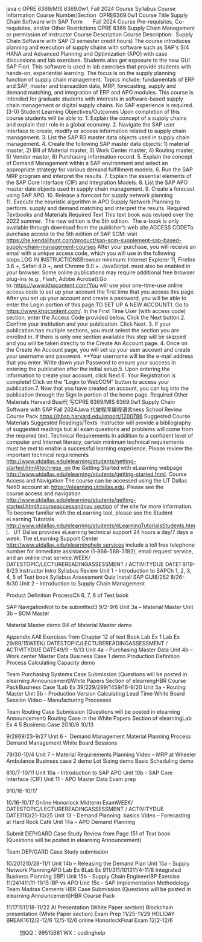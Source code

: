 java c
OPRE 6369/MIS 6369.0w1, Fall 2024 Course Syllabus
Course Information
Course Number/Section  OPRE6369.0w1
Course Title   Supply Chain Software with SAP
Term         Fall 2024
Course Pre-requisites, Co-requisites, and/or Other Restrictions
OPRE 6366 Supply Chain Management or permission of instructor
Course Description
Course Description:  Supply Chain Software with SAP (3 semester credit hours) The course introduces planning and execution of supply chains with software such as SAP's S/4 HANA and Advanced Planning and Optimization (APO) with case discussions and lab exercises. Students also get exposure to the new GUI SAP Fiori. This software is used in lab exercises that provide students with hands-on, experiential learning. The focus is on the supply planning function of supply chain management. Topics include: fundamentals of ERP and SAP, master and transaction data, MRP, forecasting, supply and demand matching, and integration of ERP and APO modules. This course is intended for graduate students with interests in software-based supply chain management or digital supply chains. No SAP experience is required. (3-0)
Student Learning Objectives/Outcomes
Upon completion of this course students will be able to:
1. Explain the concept of a supply chains and explain their role in a global economy.
2. Navigate the SAP user interface to create, modify or access information related to supply chain management.
3. List the SAP R3 master data objects used in supply chain management.
4. Create the following SAP master data objects: 1) material master, 2) Bill of Material master, 3) Work Center master, 4) Routing master, 5) Vendor master, 6) Purchasing information record.
5. Explain the concept of Demand Management within a SAP environment and select an appropriate strategy for various demand fulfillment models.
6. Run the SAP MRP program and interpret the results.
7. Explain the essential elements of the SAP Core Interface (CIF) and Integration Models.
8. List the SAP APO master date objects used in supply chain management.
9. Create a forecast using SAP APO.
10. Release a forecast for supply network planning
11. Execute the heuristic algorithm in APO Supply Network Planning to perform. supply and demand matching and interpret the results.
Required Textbooks and Materials
Required Text
This text book was revised over the 2022 summer.  The new edition is the 5th edition.  The e-book is only available through download from the publisher’s web site.ACCESS CODETo purchase access to the 5th edition of SAP SCM: visit https://he.kendallhunt.com/product/sap-scm-supplement-sap-based-supply-chain-management-courses
After your purchase, you will receive an email with a unique access code, which you will use in the following steps.LOG IN INSTRUCTIONSBrowser minimum: Internet Explorer 11, Firefox 3.6 +, Safari 4.0 +, and Chrome 9.0 +. JavaScript. must also be enabled in your browser. Some online publications may require additional free browser plug-ins (e.g., Flash, Adobe Acrobat).Go to: https://www.khpcontent.com/You will use your one-time-use online access code to set up your account the first time that you access this page. After you set up your account and create a password, you will be able to enter the Login portion of this page.TO SET UP A NEW ACCOUNT1. Go to https://www.khpcontent.com/. In the First Time User (with access code) section, enter the Access Code provided below. Click the Next button.2. Confirm your institution and your publication. Click Next. 3. If your publication has multiple sections, you must select the section you are enrolled in. If there is only one section available this step will be skipped and you will be taken directly to the Create An Account page. 4. Once on the Create An Account page, you will set up your user account and create your username and password. **Your username will be the e-mail address that you enter. Write down your Password to ensure your success in entering the publication after the initial setup.5. Upon entering the information to create your account, click Next.6. Your Registration is complete! Click on the “Login to WebCOM” button to access your publication.7. Now that you have created an account, you can log into the publication through the Sign In portion of the home page.
Required Other Materials
Harvard Busi代 写OPRE 6369/MIS 6369.0w1 Supply Chain Software with SAP Fall 2024Java
代做程序编程语言ness School Review Course Pack
https://hbsp.harvard.edu/import/1200786
Suggested Course Materials
Suggested Readings/Texts· Instructor will provide a bibliography of suggested readings but all exam questions and problems will come from the required text.
Technical Requirements
In addition to a confident level of computer and Internet literacy, certain minimum technical requirements must be met to enable a successful learning experience. Please review the important technical requirements http://www.utdallas.edu/elearning/students/getting-started.html#techreqs  on the Getting Started with eLearning webpage http://www.utdallas.edu/elearning/students/getting-started.html.
Course Access and Navigation
The course can be accessed using the UT Dallas NetID account at: https://elearning.utdallas.edu. Please see the course access and navigation http://www.utdallas.edu/elearning/students/getting-started.html#courseaccessandnav section of the site for more information.
To become familiar with the eLearning tool, please see the Student eLearning Tutorials http://www.utdallas.edu/elearning/students/eLearningTutorialsStudents.html.  
UT Dallas provides eLearning technical support 24 hours a day/7 days a week. The eLearning Support Center http://www.utdallas.edu/elearninghelp services include a toll free telephone number for immediate assistance (1-866-588-3192), email request service, and an online chat service.WEEK/ DATESTOPIC/LECTUREREADINGASSESSMENT / ACTIVITYDUE DATE1
8/19-8/23
Instructor Intro
Syllabus Review
Unit 1 - Introduction to SAPCh 1, 2, 3, 4, 5 of Text book
Syllabus Assessment Quiz
Install SAP GUI8/252
8/26-8/30
Unit 2 - Introduction to Supply
Chain Management

Product Definition ProcessCh 6, 7, 8 of Text book

SAP NavigationNot to be submitted3
9/2-9/6
Unit 3a – Material Master
Unit 3b – BOM Master

Material Master demo
Bill of Material Master demo

Appendix AAll Exercises from Chapter 12 of text Book 
Lab Ex 1
Lab Ex 29/89/15WEEK/ DATESTOPIC/LECTUREREADINGASSESSMENT / ACTIVITYDUE DATE49/9 - 9/13
Unit 4a – Purchasing Master Data
Unit 4b – Work center Master Data
Business Case 1 demo
Production Definition Process
Calculating Capacity demo

Team Purchasing Systems Case Submission
(Questions will be posted in elearning
Announcement)White Papers Section of elearningHBR Course PackBusiness Case 1Lab Ex 39/229/299/1459/16-9/20
Unit 5a - Routing Master
Unit 5b - Production Version
Calculating Lead Time White Board
Session
Video – Manufacturing Processes

Team Routing Case Submission
(Questions will be posted in elearning
Announcement)
Routing Case in the White Papers Section of elearningLab Ex 4  5
Business Case 2G10/6
10/13

9/2869/23-9/27
Unit 6 -  Demand Management
Material Planning Process
Demand Management White Board
Sessions



79/30-10/4
Unit 7 – Material Requirements Planning
Video – MRP at Wheeler Ambulance
Business case 2 demo
Lot Sizing demo
Basic Scheduling demo




810/7-10/11
Unit 10a - Introduction to SAP APO
Unit 10b - SAP Core Interface (CIF)
Unit 11 - APO Master Data
Exam prep

910/16-10/17

10/16-10/17 Online Honorlock
Midterm ExamWEEK/ DATESTOPIC/LECTUREREADINGASSESSMENT / ACTIVITYDUE DATE1110/21-10/25
Unit 13 - Demand Planning  basics
Video – Forecasting at Hard Rock Café
Unit 14a – APO Demand Planning

Submit DEP/GARD Case Study Review from Page 151 of Text book
(Questions will be posted in elearning 
Announcement)

Team DEP/GARD Case Study submission


10/201210/28-11/1
Unit 14b – Releasing the Demand Plan
Unit 15a - Supply Network PlanningAPO Lab Ex 8Lab Ex 911/311/101311/4-11/8
Integrated Business Planning (IBP)
Unit 15b - Supply Chain EngineerIBP Exercise 11/241411/11-11/15
IBP vs APO
Unit 15c - SAP Implementation Methodology
Team Madras Cements HBR Case Submission
(Questions will be posted in elearning 
Announcement)HBR Course Pack

11/171511/18-11/22
AI Presentation (White Paper section)
Blockchain presentation (White Paper section)
Exam Prep
11/25-11/29
HOLIDAY BREAK1612/2-12/6
12/5-12/6 online HonorlockFinal Exam
12/2-12/6


         
加QQ：99515681  WX：codinghelp
